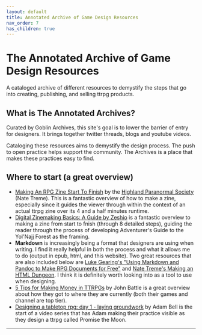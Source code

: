 ```yaml
---
layout: default
title: Annotated Archive of Game Design Resources
nav_order: 7
has_children: true
---
```



# The Annotated Archive of Game Design Resources
A cataloged archive of different resources to demystify the steps that go into creating, publishing, and selling ttrpg products.

## What is The Annotated Archives?
Curated by Goblin Archives, this site's goal is to lower the barrier of entry for designers. It brings together twitter threads, blogs and youtube videos.

Cataloging these resources aims to demystify the design process. The push to open practice helps support the community. The Archives is a place that makes these practices easy to find.

## Where to start (a great overview)
- [Making An RPG Zine Start To Finish](https://www.youtube.com/watch?v=v_VSdmLw6bk&ab_channel=NateTreme) by the [Highland Paranormal Society](https://natetreme.itch.io/) (Nate Treme). This is a fantastic overview of how to make a zine, especially since it guides the viewer through within the context of an actual ttrpg zine over its 4 and a half minutes runtime.
- [Digital Zinemaking Basics: A Guide by Zeshio](https://www.zeshio.com/blog/2021/8/28/digital-zinemaking-basics-a-guide-by-zeshio) is a fantastic overview to making a zine from start to fnish (through 8 detailed steps), guiding the reader through the process of developing Adventurer's Guide to the Yol'Najj Forest as the framing.
- **Markdown** is increasingly being a format that designers are using when writing. I find it really helpful in both the process and what it allows me to do (output in epub, html, and this website). Two great resources that are also included below are [Luke Gearing's "Using Markdown and Pandoc to Make RPG Documents for Free"](https://lukegearing.blot.im/using-markdown-and-pandoc-to-make-rpg-documents-for-free) and [Nate Treme's Making an HTML Dungeon](https://www.youtube.com/watch?v=TRZ2w36wJi0&ab_channel=NateTreme). I think it is definitely worth looking into as a tool to use when designing.
- [5 Tips for Making Money in TTRPGs](https://www.youtube.com/watch?v=ZXeEbDBWbS0&ab_channel=JohnBattle) by John Battle is a great overview about how they got to where they are currently (both their games and channel are top tier).
- [Designing a tabletop rpg: day 1 - laying groundwork](https://www.haveyouplayedthis.com/posts/designing-an-rpg-e1) by Adam Bell is the start of a video series that has Adam making their practice visible as they design a ttrpg called Promise the Moon.

---
